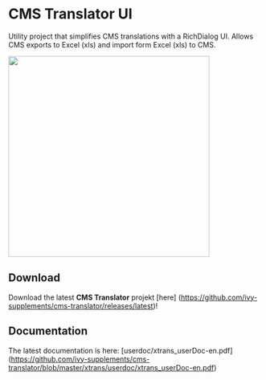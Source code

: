 # CMS Translator UI
Utility project that simplifies CMS translations with a RichDialog UI.
Allows CMS exports to Excel (xls) and import form Excel (xls) to CMS.

<img src="https://github.com/ivy-supplements/cms-translator/blob/master/xtrans/src_rd/ch/xpertline/xtrans/cmsTool/screenshot.png" width="400">

## Download 
Download the latest **CMS Translator** projekt [here] (https://github.com/ivy-supplements/cms-translator/releases/latest)!

## Documentation
The latest documentation is here: [userdoc/xtrans_userDoc-en.pdf] (https://github.com/ivy-supplements/cms-translator/blob/master/xtrans/userdoc/xtrans_userDoc-en.pdf)
